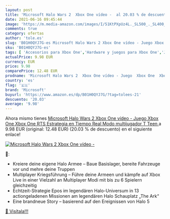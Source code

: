 ```yaml
---
layout: post
title: 'Microsoft Halo Wars 2  Xbox One vídeo -  al 20.03 % de descuento'
date: 2021-06-16 09:45:44
image: 'https://m.media-amazon.com/images/I/51KtPXpUz4L._SL500_._SL400_.jpg'
comments: true
category: ofertas
author: 'tole.es'
slug: 'B01H0QYJ7G-es Microsoft Halo Wars 2 Xbox One vídeo - Juego Xbox One Xbox...'
sku: 'B01H0QYJ7G-es'
tags: [ 'Accesorios para Xbox One','Hardware y juegos para Xbox One','Juegos para Xbox One','Videojuegos','microsoft','xbox', ]
actualPrice: 9.98 EUR
currency: EUR
price: 9.98
comparePrice: 12.48 EUR
prodname: 'Microsoft Halo Wars 2  Xbox One vídeo - Juego  Xbox One  Xbox One  RTS  Estrategia en Tiempo Real   Modo multijugador  T  Teen  '
country: 'es'
flag: '🇪🇸'
brand: 'Microsoft'
buyurl: 'https://www.amazon.es/dp/B01H0QYJ7G/?tag=tolees-21'
descuento: '20.03'
average: '9.98'
---
```


Ahora mismo tienes [Microsoft Halo Wars 2  Xbox One vídeo - Juego  Xbox One  Xbox One  RTS  Estrategia en Tiempo Real   Modo multijugador  T  Teen  ](https://www.amazon.es/dp/B01H0QYJ7G/?tag=tolees-21) a 9.98 EUR (original: 12.48 EUR) (20.03 %  de descuento) en el siguiente enlace!

[![Microsoft Halo Wars 2  Xbox One vídeo - ](https://m.media-amazon.com/images/I/51KtPXpUz4L._SL500_._SL400_.jpg)](https://www.amazon.es/dp/B01H0QYJ7G/?tag=tolees-21)

🔎:

- Kreiere deine eigene Halo Armee – Baue Basislager, bereite Fahrzeuge vor und mehre deine Truppen
- Multiplayer Kriegsführung – Führe deine Armeen und kämpfe auf Xbox Live in einer Vielzahl an Multiplayer Modi mit bis zu 6 Spielern gleichzeitig
- Echtzeit-Strategie Epos im legendären Halo-Universum in 13 actiongeladenen Missionen am legendären Halo Schauplatz „The Ark“
- Eine brandneue Story – basierend auf den Ereignissen von Halo 5

[🛒 Visítala!!!](https://www.amazon.es/dp/B01H0QYJ7G/?tag=tolees-21)
